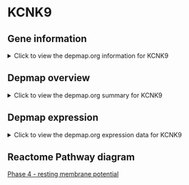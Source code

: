 <h1>KCNK9</h1>

<h2>Gene information</h2>
<details>
  <summary>Click to view the depmap.org information for KCNK9</summary>
  <iframe src="https://depmap.org/portal/gene/KCNK9?tab=about" style="border:none;width:100%;height:800px"></iframe>
</details>

<h2>Depmap overview</h2>
<details>
  <summary>Click to view the depmap.org summary for KCNK9</summary>
  <iframe src="https://depmap.org/portal/gene/KCNK9?tab=overview" style="border:none;width:100%;height:800px"></iframe>
</details>

<h2>Depmap expression</h2>
<details>
  <summary>Click to view the depmap.org expression data for KCNK9</summary>
  <iframe src="https://depmap.org/portal/gene/KCNK9?tab=characterization" style="border:none;width:100%;height:800px"></iframe>
</details>



<h2>Reactome Pathway diagram</h2>
<a href="https://reactome.org/PathwayBrowser/#/R-HSA-5576886" target="_BLANK">Phase 4 - resting membrane potential</a>




